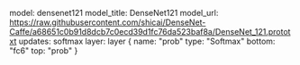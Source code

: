 model: densenet121
model_title: DenseNet121
model_url: https://raw.githubusercontent.com/shicai/DenseNet-Caffe/a68651c0b91d8dcb7c0ecd39d1fc76da523baf8a/DenseNet_121.prototxt
updates: softmax layer:
layer {
  name: "prob"
  type: "Softmax"
  bottom: "fc6"
  top: "prob"
}
